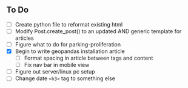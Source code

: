 


## To Do
- [ ] Create python file to reformat existing html
- [ ] Modify Post.create_post() to an updated AND generic template for articles
- [ ] Figure what to do for parking-proliferation
- [X] Begin to write geopandas installation article
  - [ ] Format spacing in article between tags and content
  - [ ] Fix nav bar in mobile view
- [ ] Figure out server/linux pc setup
- [ ] Change date `<h3>` tag to something else